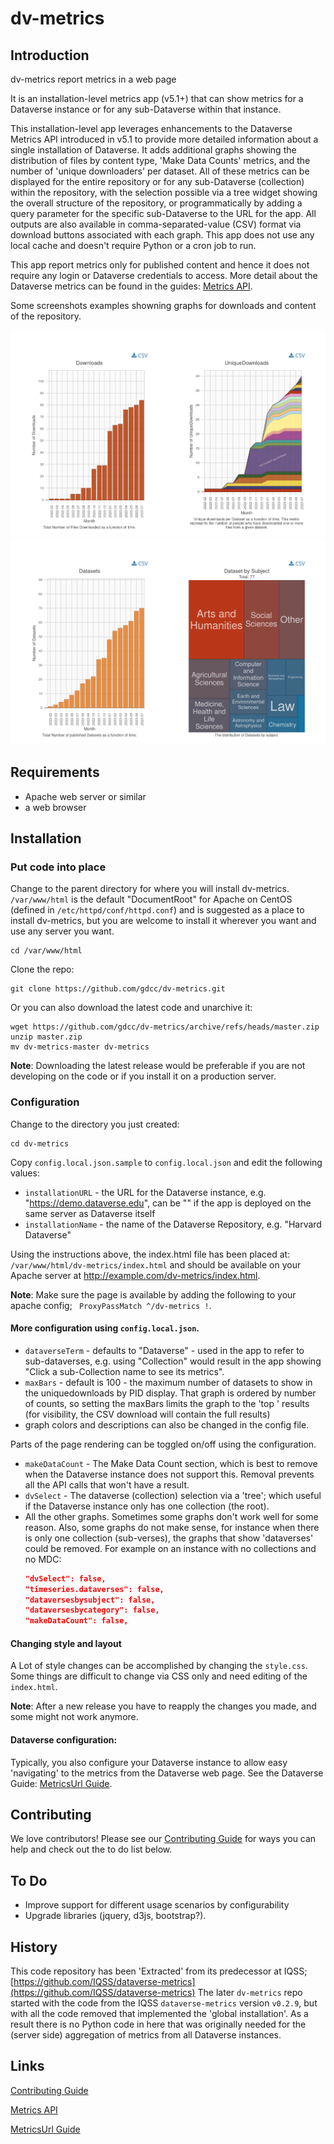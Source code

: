 # dv-metrics

## Introduction

dv-metrics report metrics in a web page

It is an installation-level metrics app (v5.1+) that can show metrics for a Dataverse instance 
or for any sub-Dataverse within that instance. 

This installation-level app leverages enhancements to the Dataverse Metrics API introduced in v5.1 
to provide more detailed information about a single installation of Dataverse. 
It adds additional graphs showing the distribution of files by content type, 'Make Data Counts' metrics, 
and the number of 'unique downloaders' per dataset. 
All of these metrics can be displayed for the entire repository or for any sub-Dataverse (collection) within the repository, 
with the selection possible via a tree widget showing the overall structure of the repository, 
or programmatically by adding a query parameter for the specific sub-Dataverse to the URL for the app. 
All outputs are also available in comma-separated-value (CSV) format via download buttons associated with each graph. 
This app does not use any local cache and doesn't require Python or a cron job to run.

This app report metrics only for published content and hence it does not require any login or Dataverse credentials to access.
More detail about the Dataverse metrics can be found in the guides: [Metrics API](http://guides.dataverse.org/en/latest/api/metrics.html).


Some screenshots examples showning graphs for downloads and content of the repository. 

![Download graphs](examples/DownloadGraphs.png?raw=true "Download graphs")
![Holdingsgraphs](examples/HoldingsGraphs.png?raw=true "Holdings graphs")

## Requirements

- Apache web server or similar
- a web browser

## Installation

### Put code into place

Change to the parent directory for where you will install dv-metrics. `/var/www/html` is the default "DocumentRoot" 
for Apache on CentOS (defined in `/etc/httpd/conf/httpd.conf`) and is suggested as a place to install dv-metrics, but you are welcome to install it 
wherever you want and use any server you want.

    cd /var/www/html

Clone the repo:

    git clone https://github.com/gdcc/dv-metrics.git

Or you can also download the latest code and unarchive it:

    wget https://github.com/gdcc/dv-metrics/archive/refs/heads/master.zip
    unzip master.zip
    mv dv-metrics-master dv-metrics

__Note__: Downloading the latest release would be preferable if you are not developing on the code or if you install it on a production server.


### Configuration

Change to the directory you just created:

    cd dv-metrics

Copy `config.local.json.sample` to `config.local.json` and edit the following values:

- `installationURL` - the URL for the Dataverse instance, e.g. "https://demo.dataverse.edu", 
   can be "" if the app is deployed on the same server as Dataverse itself
- `installationName` - the name of the Dataverse Repository, e.g. "Harvard Dataverse"

Using the instructions above, the index.html file has been placed at: 
`/var/www/html/dv-metrics/index.html`
and should be available on your Apache server at http://example.com/dv-metrics/index.html. 

__Note__: Make sure the page is available by adding the following to your apache config; ` ProxyPassMatch ^/dv-metrics !`. 

#### More configuration using `config.local.json`.

- `dataverseTerm` - defaults to "Dataverse" - used in the app to refer to sub-dataverses,
  e.g. using "Collection" would result in the app showing "Click a sub-Collection name to see its metrics".
- `maxBars` - default is 100 - the maximum number of datasets to show in the uniquedownloads by PID display.
  That graph is ordered by number of counts, so setting the maxBars limits the graph to the 'top <N>' results
  (for visibility, the CSV download will contain the full results)
- graph colors and descriptions can also be changed in the config file.

Parts of the page rendering can be toggled on/off using the configuration.

- `makeDataCount` - The Make Data Count section, which is best to remove when the Dataverse instance does not support this.
  Removal prevents all the API calls that won't have a result.
- `dvSelect` - The dataverse (collection) selection via a 'tree'; which useful if the Dataverse instance only has one collection (the root).
- All the other graphs. Sometimes some graphs don't work well for some reason.
  Also, some graphs do not make sense, for instance when there is only one collection (sub-verses),
  the graphs that show 'dataverses' could be removed.
  For example on an instance with no collections and no MDC:
  ```json
  "dvSelect": false,
  "timeseries.dataverses": false,
  "dataversesbysubject": false,
  "dataversesbycategory": false,
  "makeDataCount": false,
  ```

#### Changing style and layout

A Lot of style changes can be accomplished by changing the `style.css`. 
Some things are difficult to change via CSS only and need editing of the `index.html`.

__Note__: After a new release you have to reapply the changes you made, 
and some might not work anymore. 


#### Dataverse configuration: 

Typically, you also configure your Dataverse instance to allow easy 'navigating' to the metrics from the Dataverse web page.
See the Dataverse Guide: [MetricsUrl Guide](https://guides.dataverse.org/en/latest/installation/config.html#metricsurl).

## Contributing

We love contributors! Please see our [Contributing Guide](CONTRIBUTING.md) for ways you can help and check out the to do list below.

## To Do

- Improve support for different usage scenarios by configurability 
- Upgrade libraries (jquery, d3js, bootstrap?). 

## History

This code repository has been 'Extracted' from its predecessor at IQSS; [https://github.com/IQSS/dataverse-metrics](https://github.com/IQSS/dataverse-metrics)
The later `dv-metrics` repo started with the code from the IQSS `dataverse-metrics` version `v0.2.9`, 
but with all the code removed that implemented the 'global installation'. 
As a result there is no Python code in here that was originally needed for the (server side) aggregation of metrics from all Dataverse instances. 

## Links

[Contributing Guide](CONTRIBUTING.md)

[Metrics API](http://guides.dataverse.org/en/latest/api/metrics.html)

[MetricsUrl Guide](https://guides.dataverse.org/en/latest/installation/config.html#metricsurl)

